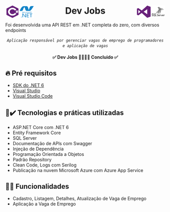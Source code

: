 <h1 align="center"><img align="left" height="40" width="45" src="https://github.com/devicons/devicon/blob/master/icons/csharp/csharp-plain.svg"><img align="left" src="https://github.com/devicons/devicon/blob/master/icons/dot-net/dot-net-plain-wordmark.svg" height="40" width="45" >Dev Jobs<img align="right" height="40" width="45" src="https://github.com/devicons/devicon/blob/master/icons/microsoftsqlserver/microsoftsqlserver-plain-wordmark.svg"><img align="right" height="40" width="45"src="https://github.com/devicons/devicon/blob/master/icons/visualstudio/visualstudio-plain.svg" ></h1>

Foi desenvolvida uma API REST em .NET completa do zero,
com diversos endpoints


 <div align="center">

   <cite align="center">`Aplicação responsável por gerenciar vagas de
emprego de programadores e aplicação de vagas`</cite>

</div>

<h4 align="center"> 
   ✅ Dev Jobs 🔎👨‍💻🌆 Concluido ✅ 
   
 </h4>

## 🔥 **Pré requisitos**

- [SDK do .NET 6](https://dotnet.microsoft.com/download)
- [Visual Studio](https://visualstudio.microsoft.com/pt-br/downloads/)
- [Visual Studio Code](https://code.visualstudio.com/)


## 🚀✔️ Tecnologias e práticas utilizadas
- ASP.NET Core com .NET 6
- Entity Framework Core
- SQL Server
- Documentação de APls com Swagger
- Injeção de Dependência
- Programação Orientada a Objetos
- Padrão Repository
- Clean Code, Logs com Serilog
- Publicação na nuvem Microsoft Azure com Azure App Service

## 🔨🔮 Funcionalidades

- Cadastro, Listagem, Detalhes, Atualização de Vaga de Emprego
- Aplicação a Vaga de Emprego
